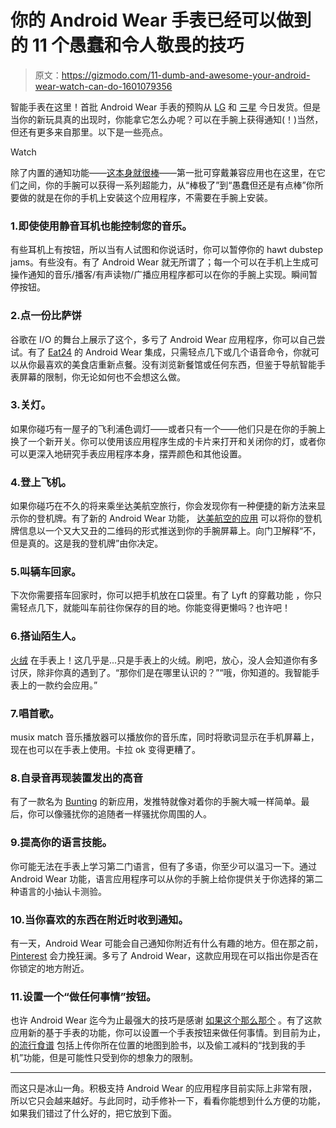 # 你的 Android Wear 手表已经可以做到的 11 个愚蠢和令人敬畏的技巧

> 原文：<https://gizmodo.com/11-dumb-and-awesome-your-android-wear-watch-can-do-1601079356>

智能手表在这里！首批 Android Wear 手表的预购从 [LG](http://gizmodo.com/lg-g-watch-review-a-wearable-youll-actually-consider-1598219864) 和 [三星](http://gizmodo.com/samsung-gear-live-review-thats-a-pretty-big-baby-step-1598386417) 今日发货。但是当你的新玩具真的出现时，你能拿它怎么办呢？可以在手腕上获得通知(！)当然，但还有更多来自那里。以下是一些亮点。

Watch

除了内置的通知功能——[这本身就很棒](http://gizmodo.com/lg-g-watch-review-a-wearable-youll-actually-consider-1598219864)——第一批可穿戴兼容应用也在这里，在它们之间，你的手腕可以获得一系列超能力，从“棒极了”到“愚蠢但还是有点棒”你所要做的就是在你的手机上安装这个应用程序，不需要在手腕上安装。

### 1.即使使用静音耳机也能控制您的音乐。

有些耳机上有按钮，所以当有人试图和你说话时，你可以暂停你的 hawt dubstep jams。有些没有。有了 Android Wear 就无所谓了；每一个可以在手机上生成可操作通知的音乐/播客/有声读物/广播应用程序都可以在你的手腕上实现。瞬间暂停按钮。

### 2.点一份比萨饼

谷歌在 I/O 的舞台上展示了这个，多亏了 Android Wear 应用程序，你可以自己尝试。有了 [Eat24](https://play.google.com/store/apps/details?id=com.eat24.app) 的 Android Wear 集成，只需轻点几下或几个语音命令，你就可以从你最喜欢的美食店重新点餐。没有浏览新餐馆或任何东西，但鉴于导航智能手表屏幕的限制，你无论如何也不会想这么做。

### 3.关灯。

如果你碰巧有一屋子的飞利浦色调灯——或者只有一个——他们只是在你的手腕上换了一个新开关。你可以使用该应用程序生成的卡片来打开和关闭你的灯，或者你可以更深入地研究手表应用程序本身，摆弄颜色和其他设置。

### 4.登上飞机。

如果你碰巧在不久的将来乘坐达美航空旅行，你会发现你有一种便捷的新方法来显示你的登机牌。有了新的 Android Wear 功能， [达美航空的应用](https://play.google.com/store/apps/details?id=com.delta.mobile.android&hl=en) 可以将你的登机牌信息以一个又大又丑的二维码的形式推送到你的手腕屏幕上。向门卫解释“不，但是真的。这是我的登机牌”由你决定。

### 5.叫辆车回家。

下次你需要搭车回家时，你可以把手机放在口袋里。有了 Lyft 的穿戴功能 ，你只需轻点几下，就能叫车前往你保存的目的地。你能变得更懒吗？也许吧！

### 6.搭讪陌生人。

[火绒](https://play.google.com/store/apps/details?id=com.tinder) 在手表上！这几乎是...只是手表上的火绒。刷吧，放心，没人会知道你有多讨厌，除非你真的遇到了。“那你们是在哪里认识的？”“哦，你知道的。我智能手表上的一款约会应用。”

### 7.唱首歌。

musix match 音乐播放器可以播放你的音乐库，同时将歌词显示在手机屏幕上，现在也可以在手表上使用。卡拉 ok 变得更糟了。

### 8.自录音再现装置发出的高音

有了一款名为 [Bunting](https://play.google.com/store/apps/details?id=at.maui.bunting&hl=en) 的新应用，发推特就像对着你的手腕大喊一样简单。最后，你可以像骚扰你的追随者一样骚扰你周围的人。

### 9.提高你的语言技能。

你可能无法在手表上学习第二门语言，但有了多语，你至少可以温习一下。通过 Android Wear 功能，语言应用程序可以从你的手腕上给你提供关于你选择的第二种语言的小抽认卡测验。

### 10.当你喜欢的东西在附近时收到通知。

有一天，Android Wear 可能会自己通知你附近有什么有趣的地方。但在那之前， [Pinterest](https://play.google.com/store/apps/details?id=com.pinterest&hl=en) 会力挽狂澜。多亏了 Android Wear，这款应用现在可以指出你是否在你锁定的地方附近。

### 11.设置一个“做任何事情”按钮。

也许 Android Wear 迄今为止最强大的技巧是感谢 [如果这个那么那个](https://play.google.com/store/apps/details?id=com.ifttt.ifttt) 。有了这款应用新的基于手表的功能，你可以设置一个手表按钮来做任何事情。到目前为止， [的流行食谱](https://ifttt.com/android_wear) 包括上传你所在位置的地图到脸书，以及偷工减料的“找到我的手机”功能，但是可能性只受到你的想象力的限制。

* * *

而这只是冰山一角。积极支持 Android Wear 的应用程序目前实际上非常有限，所以它只会越来越好。与此同时，动手修补一下，看看你能想到什么方便的功能，如果我们错过了什么好的，把它放到下面。
